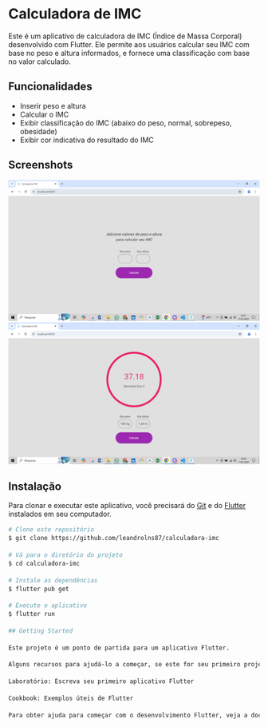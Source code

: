 # Calculadora de IMC

Este é um aplicativo de calculadora de IMC (Índice de Massa Corporal) desenvolvido com Flutter. Ele permite aos usuários calcular seu IMC com base no peso e altura informados, e fornece uma classificação com base no valor calculado.

## Funcionalidades

- Inserir peso e altura
- Calcular o IMC
- Exibir classificação do IMC (abaixo do peso, normal, sobrepeso, obesidade)
- Exibir cor indicativa do resultado do IMC

## Screenshots

![Tela Inicial](screenshots/tela_inicial.PNG)
![Resultado](screenshots/resultado.PNG)

## Instalação

Para clonar e executar este aplicativo, você precisará do [Git](https://git-scm.com) e do [Flutter](https://flutter.dev/docs/get-started/install) instalados em seu computador.

```bash
# Clone este repositório
$ git clone https://github.com/leandrolns87/calculadora-imc

# Vá para o diretório do projeto
$ cd calculadora-imc

# Instale as dependências
$ flutter pub get

# Execute o aplicativo
$ flutter run

## Getting Started

Este projeto é um ponto de partida para um aplicativo Flutter.

Alguns recursos para ajudá-lo a começar, se este for seu primeiro projeto Flutter:

Laboratório: Escreva seu primeiro aplicativo Flutter

Cookbook: Exemplos úteis de Flutter

Para obter ajuda para começar com o desenvolvimento Flutter, veja a documentação online, que oferece tutoriais, exemplos, orientações sobre desenvolvimento móvel e uma referência completa da API.
